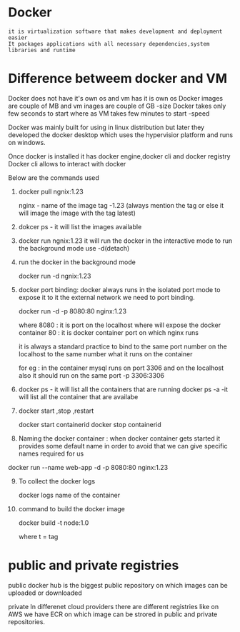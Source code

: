 # Docker 
    it is virtualization software that makes development and deployment easier
    It packages applications with all necessary dependencies,system libraries and runtime

# Difference betweem docker and VM

Docker does not have it's own os and vm has it is own os 
Docker images are couple of MB and vm inages are couple of GB -size
Docker takes only few seconds to start where as VM takes few minutes to start -speed

Docker was mainly built for using in linux distribution but later they developed the docker desktop which uses the hypervisior platform and runs on windows.

Once docker is installed it has docker engine,docker cli and docker registry
Docker cli allows to interact with docker

Below are the commands used
 
 1. docker pull ngnix:1.23

     nginx - name of the image
     tag -1.23 (always mention the tag or else it will image the image with the tag latest)
 
 2. dokcer ps - it will list the images available

 3. docker run ngnix:1.23
      it will run the docker in the interactive mode to run the background mode use -d(detach)

 4. run the docker in the background mode
    
     docker run -d ngnix:1.23

 5. docker port binding: docker always runs in the isolated port mode to expose it to it the external network we need to port binding.

     docker run -d -p  8080:80 nginx:1.23

      where 8080 : it is port on the localhost where will expose the docker container
             80  : it is docker container port on which nginx runs

      it is always a standard practice to bind to the same port number on the localhost to the same number what it runs on the container

      for eg : in the container mysql runs on port 3306 and on the localhost also it should run on the same port -p 3306:3306

 6. docker ps - it will list all the containers that are running
    docker ps -a -it will list all the container that are availabe

7. docker start ,stop ,restart

    docker start containerid
    docker stop  containerid

8. Naming the docker container : when docker container gets started it provides some default name in order to avoid that we can give specific names required for us

  docker run --name web-app -d -p 8080:80 nginx:1.23

9. To collect the docker logs

   docker logs name of the container

10. command to build the docker image

    docker build -t node:1.0

     where t = tag



# public and private registries
  public
   docker hub is the biggest public repository on which images can be uploaded or downloaded
  
  private
    In differenet cloud providers there are different registries like on AWS we have ECR on which image can be strored in public and private repositories.


     
       

